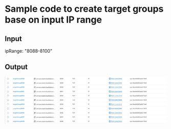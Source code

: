 # Sample code to create target groups base on input IP range

## Input

ipRange: "8088-8100"


## Output

![Output](.images/output.png)